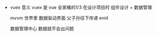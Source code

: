 - vuex 意义
    vuex 是 vue 全家桶的1/3
    在设计项目时 组件设计 + 数据管理 

    mvvm 世界里 数据驱动界面 
    父子孙往下传递 emit 
    
    数据管理中心  数据就不会出问题